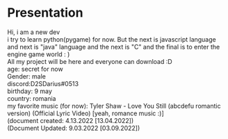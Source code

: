 # Presentation
Hi, i am a new dev                                                                                                                  
i try to learn python(pygame) for now. But the next is javascript language                                                          
and next is "java" language and the next is "C" and the final is to enter the engine game world : )                                     
All my project will be here and everyone can download :D                                                                            
age: secret for now                                                                                                           
Gender: male                                                                                                               
discord:D2SDarius#0513                                                                                                
birthday: 9 may                                                                                                                     
country: romania                                                                                                             
my favorite music (for now): Tyler Shaw - Love You Still (abcdefu romantic version) (Official Lyric Video)                   [yeah, romance music :)]                                                     
(document created: 4.13.2022 [13.04.2022])                                                                                            
(Document Updated: 9.03.2022 [03.09.2022])

